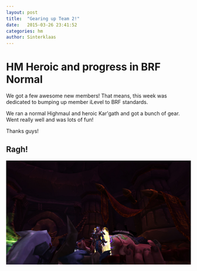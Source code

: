 ```yaml
---
layout: post
title:  "Gearing up Team 2!"
date:   2015-03-26 23:41:52
categories: hm
author: Sinterklaas
---
```


# HM Heroic and progress in BRF Normal

We got a few awesome new members!  That means, this week was dedicated to bumping up member iLevel to BRF standards.

We ran a normal Highmaul and heroic Kar'gath and got a bunch of gear.  Went really well and was lots of fun!

Thanks guys!

## Ragh!
![Ko'ragh](/assets/2015-03-26-koragh.jpg)
